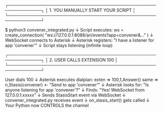┌─────────────────────────────────────────────────────────────┐
│  1. YOU MANUALLY START YOUR SCRIPT                          │
└─────────────────────────────────────────────────────────────┘

$ python3 convener_integrated.py
    ↓
Script executes:
    ws = create_connection(
        "ws://127.0.0.1:8088/ari/events?app=convener&..."
    )
    ↓
WebSocket connects to Asterisk
    ↓
Asterisk registers: "I have a listener for app 'convener'"
    ↓
Script stays listening (infinite loop)


┌─────────────────────────────────────────────────────────────┐
│  2. USER CALLS EXTENSION 100                                │
└─────────────────────────────────────────────────────────────┘

User dials 100
    ↓
Asterisk executes dialplan:
    exten => 100,1,Answer()
    same => n,Stasis(convener)  ← "Send to app 'convener'"
    ↓
Asterisk looks for: "Is anyone listening for app 'convener'?"
    ↓
Finds: "Yes! WebSocket from 127.0.0.1:xxxxx"
    ↓
Sends StasisStart event via WebSocket
    ↓
convener_integrated.py receives event
    ↓
on_stasis_start() gets called
    ↓
Your Python now CONTROLS the channel
